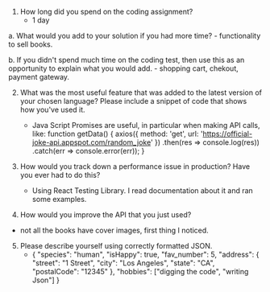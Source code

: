 1.	How long did you spend on the coding assignment? 
    - 1 day
     
  a.	What would you add to your solution if you had more time?
      - functionality to sell books.
      
  b.	If you didn't spend much time on the coding test, then use this as an opportunity to explain what you would add.
      - shopping cart, chekout, payment gateway.
      
2.	What was the most useful feature that was added to the latest version of your chosen language? Please include a snippet of code that shows how you've used it.
    - Java Script Promises are useful, in particular when making API calls, like:
    function getData() {
    axios({
        method: 'get',
        url: 'https://official-joke-api.appspot.com/random_joke'
    })
    .then(res => console.log(res))
    .catch(err => console.error(err));
}
    
3.	How would you track down a performance issue in production? Have you ever had to do this?
    - Using React Testing Library. I read documentation about it and ran some examples.

4.	How would you improve the API that you just used?
   - not all the books have cover images, first thing I noticed.
    
5.	Please describe yourself using correctly formatted JSON.
    - {
        "species": "human",
        "isHappy": true,
        "fav_number": 5,
         "address": {
            "street": "1 Street",
            "city": "Los Angeles",
            "state": "CA",
            "postalCode": "12345"
            },
        "hobbies": ["digging the code", "writing Json"]
     }       
            

